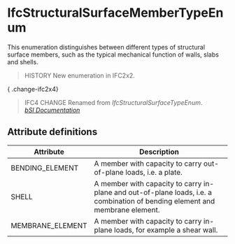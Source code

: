 IfcStructuralSurfaceMemberTypeEnum
==================================
This enumeration distinguishes between different types of structural surface
members, such as the typical mechanical function of walls, slabs and shells.  
  
> HISTORY  New enumeration in IFC2x2.  
  
{ .change-ifc2x4}  
> IFC4 CHANGE  Renamed from _IfcStructuralSurfaceTypeEnum_.  
[ _bSI
Documentation_](https://standards.buildingsmart.org/IFC/DEV/IFC4_2/FINAL/HTML/schema/ifcstructuralanalysisdomain/lexical/ifcstructuralsurfacemembertypeenum.htm)


Attribute definitions
---------------------
| Attribute        | Description                                                                                                                  |
|------------------|------------------------------------------------------------------------------------------------------------------------------|
| BENDING_ELEMENT  | A member with capacity to carry out-of-plane loads, i.e. a plate.                                                            |
| SHELL            | A member with capacity to carry in-plane and out-of-plane loads, i.e. a combination of bending element and membrane element. |
| MEMBRANE_ELEMENT | A member with capacity to carry in-plane loads, for example a shear wall.                                                    |

